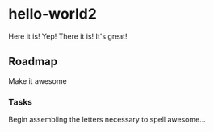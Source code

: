 # hello-world2
Here it is!
Yep! There it is! It's great!

## Roadmap

Make it awesome

### Tasks

Begin assembling the letters necessary to spell awesome...
